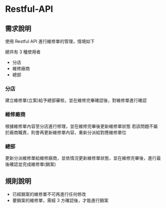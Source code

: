 # Restful-API

## 需求說明

使用 Restful API 進行維修單的管理，情境如下  
  
總共有 3 種使用者

- 分店
- 維修廠商
- 總部

### 分店
建立維修單(立案)給予總部審核，並在維修完畢確認後，對維修單進行確認

### 維修廠商
根據維修單內容至分店進行修理，並在維修完畢後更新維修單狀態
若該問題不屬於廠商職責，則會再更新維修單內容，重新分派給對應維修單位

### 總部
更新分派維修單給維修廠商，並依情況更新維修單狀態，並在維修完畢後，進行最後確認並完成維修單(銷案)

## 規則說明

- 已經銷案的維修單不可再進行任何修改
- 要銷案的維修單，需經 3 方確認後，才能進行銷案
